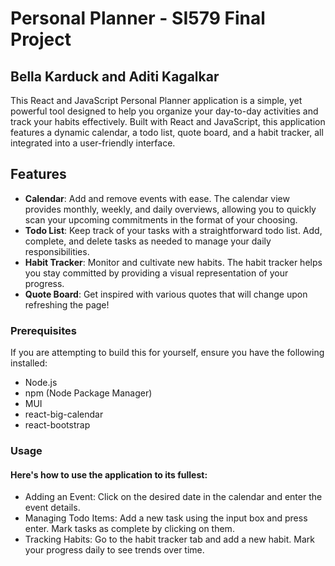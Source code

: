 # Personal Planner - SI579 Final Project

## Bella Karduck and Aditi Kagalkar

This React and JavaScript Personal Planner application is a simple, yet powerful tool designed to help you organize your day-to-day activities and track your habits effectively. Built with React and JavaScript, this application features a dynamic calendar, a todo list, quote board, and a habit tracker, all integrated into a user-friendly interface.

## Features

- **Calendar**: Add and remove events with ease. The calendar view provides monthly, weekly, and daily overviews, allowing you to quickly scan your upcoming commitments in the format of your choosing.
- **Todo List**: Keep track of your tasks with a straightforward todo list. Add, complete, and delete tasks as needed to manage your daily responsibilities.
- **Habit Tracker**: Monitor and cultivate new habits. The habit tracker helps you stay committed by providing a visual representation of your progress.
- **Quote Board**: Get inspired with various quotes that will change upon refreshing the page!

### Prerequisites

If you are attempting to build this for yourself, ensure you have the following installed:
- Node.js
- npm (Node Package Manager)
- MUI
- react-big-calendar
- react-bootstrap

### Usage

#### Here's how to use the application to its fullest:

- Adding an Event: Click on the desired date in the calendar and enter the event details.
- Managing Todo Items: Add a new task using the input box and press enter. Mark tasks as complete by clicking on them.
- Tracking Habits: Go to the habit tracker tab and add a new habit. Mark your progress daily to see trends over time.

